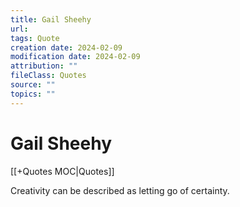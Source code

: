 ```yaml
---
title: Gail Sheehy
url: 
tags: Quote
creation date: 2024-02-09
modification date: 2024-02-09
attribution: ""
fileClass: Quotes
source: ""
topics: ""
---
```


# Gail Sheehy

[[+Quotes MOC|Quotes]]

Creativity can be described as letting go of certainty.
